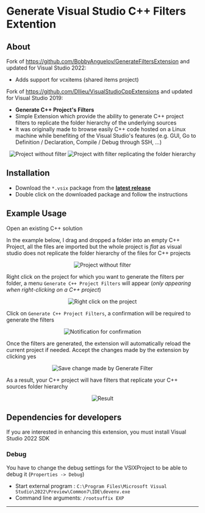 # Generate Visual Studio C++ Filters Extention

## About

Fork of https://github.com/BobbyAnguelov/GenerateFiltersExtension and updated for Visual Studio 2022:
- Adds support for vcxitems (shared items project)



Fork of https://github.com/Dllieu/VisualStudioCppExtensions and updated for Visual Studio 2019:
- **Generate C++ Project's Filters**
 - Simple Extension which provide the ability to generate C++ project filters to replicate the folder hierarchy of the underlying sources
 - It was originally made to browse easily C++ code hosted on a Linux machine while benefiting of the Visual Studio's features (e.g. GUI, Go to Definition / Declaration, Compile / Debug through SSH, ...)

<p align="center">
  <img src="images/usage_project_no_filter.png" alt="Project without filter"/>
  <img src="images/usage_project_generate_filter_result.png" alt="Project with filter replicating the folder hierarchy"/>
</p>

## Installation
- Download the ```*.vsix``` package from the **[latest release](https://github.com/marko98y432ghiwf98y93w4f098/generate-cpp-filters-----visual-studio-2022/releases/latest)**
- Double click on the downloaded package and follow the instructions

## Example Usage
Open an existing C++ solution

In the example below, I drag and dropped a folder into an empty C++ Project, all the files are imported but the whole project is *flat* as visual studio does not replicate the folder hierarchy of the files for C++ projects

<p align="center">
  <img src="images/usage_project_no_filter.png" alt="Project without filter"/>
</p>

Right click on the project for which you want to generate the filters per folder, a menu ```Generate C++ Project Filters``` will appear (*only appearing when right-clicking on a C++ project*)

<p align="center">
  <img src="images/usage_project_right_click.png" alt="Right click on the project"/>
</p>

Click on ```Generate C++ Project Filters```, a confirmation will be required to generate the filters

<p align="center">
  <img src="images/usage_project_generate_filter_confirmation.png" alt="Notification for confirmation"/>
</p>

Once the filters are generated, the extension will automatically reload the current project if needed. Accept the changes made by the extension by clicking yes

<p align="center">
  <img src="images/usage_project_generate_filter_save_change.png" alt="Save change made by Generate Filter"/>
</p>

As a result, your C++ project will have filters that replicate your C++ sources folder hierarchy

<p align="center">
  <img src="images/usage_project_generate_filter_result.png" alt="Result"/>
</p>

## Dependencies for developers
If you are interested in enhancing this extension, you must install Visual Studio 2022 SDK

### Debug
You have to change the debug settings for the VSIXProject to be able to debug it (```Properties -> Debug```)
- Start external program : ```C:\Program Files\Microsoft Visual Studio\2022\Preview\Common7\IDE\devenv.exe```
- Command line arguments: ```/rootsuffix EXP```
----
